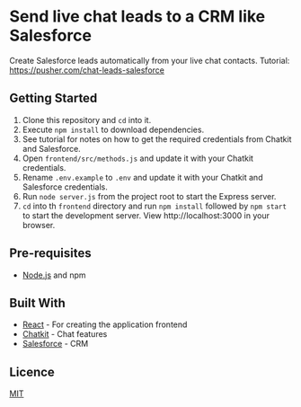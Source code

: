 # Send live chat leads to a CRM like Salesforce

Create Salesforce leads automatically from your live chat contacts. Tutorial: https://pusher.com/chat-leads-salesforce

## Getting Started

1. Clone this repository and `cd` into it.
2. Execute `npm install` to download dependencies.
3. See tutorial for notes on how to get the required credentials from Chatkit and Salesforce.
4. Open `frontend/src/methods.js` and update it with your Chatkit credentials.
5. Rename `.env.example` to `.env` and update it with your Chatkit and Salesforce credentials.
6. Run `node server.js` from the project root to start the Express server.
7. `cd` into th `frontend` directory and run `npm install` followed by `npm start` to start the development server. View http://localhost:3000 in your browser.

## Pre-requisites

- [Node.js](https://nodejs.org/en) and npm

## Built With

- [React](https://reactjs.org) - For creating the application frontend
- [Chatkit](https://pusher.com/chatkit) - Chat features
- [Salesforce](https://salesforce.com) - CRM

## Licence

[MIT](https://opensource.org/licenses/MIT)

